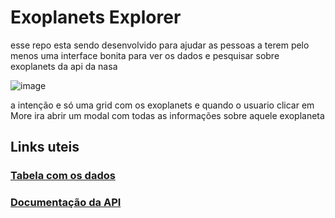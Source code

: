 # Exoplanets Explorer

esse repo esta sendo desenvolvido para ajudar as pessoas a terem pelo menos uma interface bonita
para ver os dados e pesquisar sobre exoplanets da api da nasa

![image](https://user-images.githubusercontent.com/32443720/106604928-0f5c8a00-653f-11eb-8d6e-0a3e9a5ec153.png)

a intenção e só uma grid com os exoplanets e quando o usuario clicar em More ira abrir um modal com todas as informações sobre aquele exoplaneta
## Links uteis 
### [Tabela com os dados](https://exoplanetarchive.ipac.caltech.edu/cgi-bin/TblView/nph-tblView?app=ExoTbls&config=planets&constraint=pl_facility%20like%20%27Transiting%20Exoplanet%20Survey%20Satellite%20(TESS)%27)

### [Documentação da API](https://exoplanetarchive.ipac.caltech.edu/docs/program_interfaces.html)
